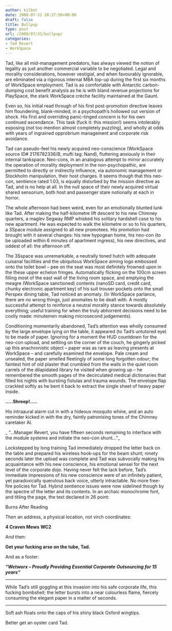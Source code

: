 ```yaml
---
author: kilbot
date: 2008-07-31 20:27:50+00:00
draft: false
title: Bullpup
type: post
url: /2008/07/31/bullpup/
categories:
- Tad Revert
- WorkSpace
---
```


Tad, like all mid-management predators, has always viewed the notion of legality as just another commercial variable to be negotiated. Legal and morality considerations, however vestigial, and when favourably ignorable, are eliminated via a rigorous internal MBA top-up during the first six months of WorkSpace employment. Tad is as comfortable with Antarctic carbon-dumping cost benefit analysis as he is with bland revenue projections for PlaySpace, the stark WorkSpace crèche facility maintained at the Gaunt.

Even so, his initial read through of his first post-promotion directive leaves him floundering, blank-minded, in a psychopath’s hollowed out version of shock. His first and overriding panic-tinged concern is for his own continued ascendance. This task (fuck it: this mission!) seems intolerably exposing (not too mention almost completely puzzling), and wholly at odds with years of ingrained opprobrium management and corporate risk avoidance.

Tad can pseudo-feel his newly acquired neo-conscience (WorkSpace source ID# 2176782336/B, mufti tag: Nand), fluttering anxiously in their internal tankspace. Neo-cons, in an analogous attempt to mirror accurately the operation of morality deployment in the non-psychopathic, are permitted to directly or indirectly influence, via autonomic management or Stockholm manipulation, their host charges. It seems though that this neo-con, sentience rated 1.03, is equally disturbed by the mission directive as Tad, and is no help at all. In the null space of their newly acquired virtual shared sensorium, both host and passenger stare notionally at each in horror.

The whole afternoon had been weird, even for an emotionally blunted lunk like Tad. After making the half-kilometre lift descent to his new Chimney quarters, a maglev Segway RMP whisked his solitary hardshell case to his new apartment. He was expected to walk the kilometre or so to his quarters, a 3Space module assigned to all new promotees. His promotion had brought with it several changes: his new hypogean home, his neo-con (to be uploaded within 6 minutes of apartment ingress), his new directives, and oddest of all: the afternoon off.

The 3Sspace was unremarkable, a neutrally toned hutch with adequate cuisanal facilities and the ubiquitous WorkSpace aiming logo embossed onto the toilet bowl – pee on the seat was most definitely frowned upon in the these upper echelon fringes. Automatically flicking on the 100cm screen filling most of the east wall of the living room space, and emptying the meagre (WorkSpace sanctioned) contents (nanoSD card, credit card, chunky electronic apartment key) of his suit trouser pockets onto the small Perspex dining table, Tad noticed an anomaly. (In WorkSpace parlance, there are no wrong things, just anomalies to be dealt with. A mostly successful attempt to reinforce a neutral morality stance towards absolutely everything; useful training for when the truly abhorrent decisions need to be coolly made: minutemen making microsecond judgements).

Conditioning momentarily abandoned, Tad’s attention was wholly consumed by the large envelope lying on the table, it appeared (to Tad’s untutored eye) to be made of paper. Ignoring for a moment the HUD countdown for the neo-con upload, and settling on the corner of the couch, he gingerly picked up this anachronistic object – paper was as rare as leaving presents at WorkSpace – and carefully examined the envelope. Pale cream and unsealed, the paper smelled fleetingly of some long forgotten odour; the faintest hint of old plaster that crumbled from the walls in the quiet room carrels of the dilapidated library he visited when growing up – he remembered the smooth pages of the decirculated medical dictionaries that filled his nights with bursting fistulas and trauma wounds. The envelope flap crackled softly as he bent it back to extract the single sheet of heavy paper inside.

**…..Shreep!.....**

His intraaural alarm cut in with a hideous mosquito whine, and an auto reminder kicked in with the dry, faintly patronising tones of the Chimney caretaker AI.

_ “…Manager Revert, you have fifteen seconds remaining to interface with the module systems and initiate the neo-con shunt…”_

Lockstepped by long training Tad immediately dropped the letter back on the table and prepared his wireless hook-ups for the beam shunt; ninety seconds later the upload was complete and Tad was subvocally making his acquaintance with his new conscience, his emotional sensei for the next level of the corporate dojo. Having never felt the lack before, Tad’s immediate impressions of his new conscience were of an infinitely patient, yet paradoxically querulous back voice, utterly intractable. No more free-fire policies for Tad. Hybrid sentience issues were now sidelined though by the spectre of the letter and its contents. In an archaic monochrome font, and titling the page, the text declared in 26 point:

Burns After Reading

Then an address, a physical location, not virch coordinates:

**4 Craven Mews**
**WC2**

And then:

**Get your fucking arse on the tube, Tad.**

And as a footer:

**_“Wetworx – Proudly Providing Essential Corporate Outsourcing for 15 years”_**

** **

While Tad’s still goggling at this invasion into his safe corporate life, this fucking bombshell; the letter bursts into a near colourless flame, fiercely consuming the elegant paper in a matter of seconds.

** **

Soft ash floats onto the caps of his shiny black Oxford wingtips.

Better get an oyster card Tad.

